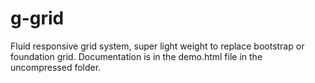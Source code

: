 # g-grid
Fluid responsive grid system, super light weight to replace bootstrap or foundation grid.
Documentation is in the demo.html file in the uncompressed folder.
